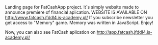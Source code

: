Landing page for FatCashApp project. It`s simply website made to announce premiere of financial aplication.
WEBSITE IS AVAILABLE ON http://www.fatcash.jfddl4.is-academy.pl/
If you subscribe newsletter you get access to "Memory" game. Memory was written in JavaScript. Enjoy!

Now, you can also see FatCash aplication on http://app.fatcash.jfddl4.is-academy.pl/
